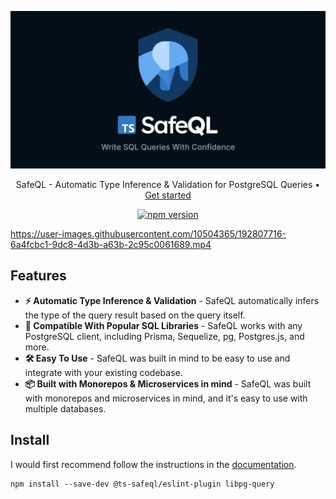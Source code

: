 <p align="center">
  <img src="/docs/public/safeql-og.jpg">
</p>
<p align="center">
  SafeQL - Automatic Type Inference & Validation for PostgreSQL Queries • <a href="https://safeql.dev" height="50px">Get started</a>
</p>

<p align="center">
  <a href="https://www.npmjs.com/package/@ts-safeql/eslint-plugin">
    <img src="https://badge.fury.io/js/@ts-safeql%2Feslint-plugin.svg" alt="npm version" />
  </a>
</p>

https://user-images.githubusercontent.com/10504365/192807716-6a4fcbc1-9dc8-4d3b-a63b-2c95c0061689.mp4

## Features

- **⚡️ Automatic Type Inference & Validation** - SafeQL automatically infers the type of the query result based on the query itself.
- **🖖 Compatible With Popular SQL Libraries** - SafeQL works with any PostgreSQL client, including Prisma, Sequelize, pg, Postgres.js, and more.
- **🛠️ Easy To Use** - SafeQL was built in mind to be easy to use and integrate with your existing codebase.
- **📦 Built with Monorepos & Microservices in mind** - SafeQL was built with monorepos and microservices in mind, and it's easy to use with multiple databases.

## Install

I would first recommend follow the instructions in the [documentation](https://www.safeql.dev/guide/getting-started.html).

```
npm install --save-dev @ts-safeql/eslint-plugin libpg-query
```
